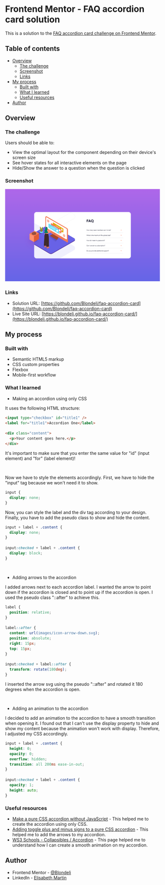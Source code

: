 # Frontend Mentor - FAQ accordion card solution

This is a solution to the [FAQ accordion card challenge on Frontend Mentor](https://www.frontendmentor.io/challenges/faq-accordion-card-XlyjD0Oam).

## Table of contents

- [Overview](#overview)
  - [The challenge](#the-challenge)
  - [Screenshot](#screenshot)
  - [Links](#links)
- [My process](#my-process)
  - [Built with](#built-with)
  - [What I learned](#what-i-learned)
  - [Useful resources](#useful-resources)
- [Author](#author)

## Overview

### The challenge

Users should be able to:

- View the optimal layout for the component depending on their device's screen size
- See hover states for all interactive elements on the page
- Hide/Show the answer to a question when the question is clicked

### Screenshot

![](./images/screenshot.png)

### Links

- Solution URL: [https://github.com/Blondeli/faq-accordion-card](https://github.com/Blondeli/faq-accordion-card)
- Live Site URL: [https://blondeli.github.io/faq-accordion-card/](https://blondeli.github.io/faq-accordion-card/)

## My process

### Built with

- Semantic HTML5 markup
- CSS custom properties
- Flexbox
- Mobile-first workflow

### What I learned

- Making an accordion using only CSS

It uses the following HTML structure:

```html
<input type="checkbox" id="title1" />
<label for="title1">Accordion One</label>

<div class="content">
  <p>Your content goes here.</p>
</div>
```

It's important to make sure that you enter the same value for "id" (input element) and "for" (label element)!

</br>

Now we have to style the elements accordingly. First, we have to hide the "input" tag because we won't need it to show.

```css
input {
  display: none;
}
```

Now, you can style the label and the div tag according to your design. Finally, you have to add the pseudo class to show and hide the content.

```css
input + label + .content {
  display: none;
}

input:checked + label + .content {
  display: block;
}
```

</br>

- Adding arrows to the accordion

I added arrows next to each accordion label. I wanted the arrow to point down if the accordion is closed and to point up if the accordion is open. I used the pseudo class "::after" to achieve this.

```css
label {
  position: relative;
}

label::after {
  content: url(images/icon-arrow-down.svg);
  position: absolute;
  right: 15px;
  top: 15px;
}

input:checked + label::after {
  transform: rotate(180deg);
}
```

I inserted the arrow svg using the pseudo "::after" and rotated it 180 degrees when the accordion is open.

</br>

- Adding an animation to the accordion

I decided to add an animation to the accordion to have a smooth transition when opening it. I found out that I can't use the display property to hide and show my content because the animation won't work with display. Therefore, I adjusted my CSS accordingly.

```css
input + label + .content {
  height: 0;
  opacity: 0;
  overflow: hidden;
  transition: all 200ms ease-in-out;
}

input:checked + label + .content {
  opacity: 1;
  height: auto;
}
```

### Useful resources

- [Make a pure CSS accordion without JavaScript](https://supfort.com/pure-css-accordion-without-javascript) - This helped me to create the accordion using only CSS.
- [Adding toggle plus and minus signs to a pure CSS accordion](https://supfort.com/add-toggle-plus-minus-css-accordion) - This helped me to add the arrows to my accordion.
- [WS3 Schools - Collapsibles / Accordion](https://www.w3schools.com/howto/howto_js_accordion.asp) - This page helped me to understand how I can create a smooth animation on my accordion.

## Author

- Frontend Mentor - [@Blondeli](https://www.frontendmentor.io/profile/blondeli)
- LinkedIn - [Elisabeth Martin](https://www.linkedin.com/in/elisabeth-martin-873773199/)
